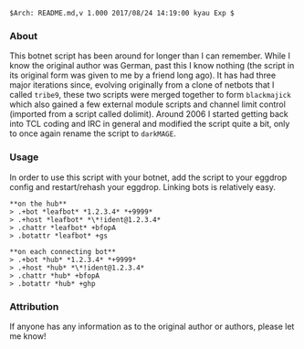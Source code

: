     $Arch: README.md,v 1.000 2017/08/24 14:19:00 kyau Exp $

### About
This botnet script has been around for longer than I can remember. While I know 
the original author was German, past this I know nothing (the script in its 
original form was given to me by a friend long ago). It has had three major 
iterations since, evolving originally from a clone of netbots that I called 
`tribe9`, these two scripts were merged together to form `blackmajick` which 
also gained a few external module scripts and channel limit control (imported 
from a script called dolimit). Around 2006 I started getting back into TCL coding 
and IRC in general and modified the script quite a bit, only to once again rename 
the script to `darkMAGE`.

### Usage
In order to use this script with your botnet, add the script to your eggdrop config 
and restart/rehash your eggdrop. Linking bots is relatively easy.

```shell
**on the hub**
> .+bot *leafbot* *1.2.3.4* *+9999*
> .+host *leafbot* *\*!ident@1.2.3.4*
> .chattr *leafbot* +bfopA
> .botattr *leafbot* +gs
```

```shell
**on each connecting bot**
> .+bot *hub* *1.2.3.4* *+9999*
> .+host *hub* *\*!ident@1.2.3.4*
> .chattr *hub* +bfopA
> .botattr *hub* +ghp
```

### Attribution
If anyone has any information as to the original author or authors, please let me know!
